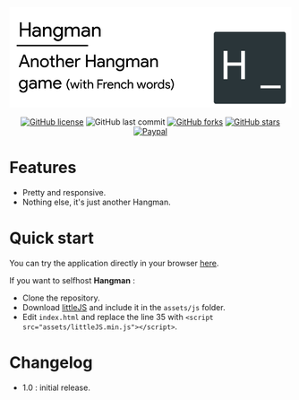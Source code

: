 ![Header](/docs/header.png)

<div align="center">

[![GitHub license](https://img.shields.io/github/license/n-deleforge/hangman?style=for-the-badge)](https://github.com/n-deleforge/hangman/blob/main/LICENCE)
![GitHub last commit](https://img.shields.io/github/last-commit/n-deleforge/hangman?style=for-the-badge)
[![GitHub forks](https://img.shields.io/github/forks/n-deleforge/hangman?style=for-the-badge)](https://github.com/n-deleforge/hangman/network)
[![GitHub stars](https://img.shields.io/github/stars/n-deleforge/hangman?style=for-the-badge)](https://github.com/n-deleforge/hangman/stargazers)
[![Paypal](https://img.shields.io/badge/DONATE-PAYPAL.ME-lightgrey?style=for-the-badge)](https://www.paypal.com/paypalme/nicolasdeleforge)

</div>

# Features 

- Pretty and responsive.
- Nothing else, it's just another Hangman.

# Quick start

You can try the application directly in your browser [here](https://nicolas-deleforge.fr/hangman/).  

If you want to selfhost **Hangman** :
- Clone the repository.
- Download [littleJS](https://github.com/n-deleforge/littleJS) and include it in the `assets/js` folder.
- Edit `index.html` and replace the line 35 with `<script src="assets/littleJS.min.js"></script>`.

# Changelog

- 1.0 : initial release.